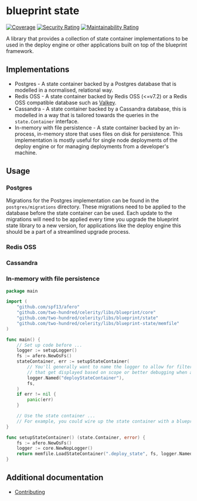 # blueprint state

[![Coverage](https://sonarcloud.io/api/project_badges/measure?project=two-hundred_celerity-blueprint-state&metric=coverage)](https://sonarcloud.io/summary/new_code?id=two-hundred_celerity-blueprint-state)
[![Security Rating](https://sonarcloud.io/api/project_badges/measure?project=two-hundred_celerity-blueprint-state&metric=security_rating)](https://sonarcloud.io/summary/new_code?id=two-hundred_celerity-blueprint-state)
[![Maintainability Rating](https://sonarcloud.io/api/project_badges/measure?project=two-hundred_celerity-blueprint-state&metric=sqale_rating)](https://sonarcloud.io/summary/new_code?id=two-hundred_celerity-blueprint-state)

A library that provides a collection of state container implementations to be used in the deploy engine or other applications built on top of the blueprint framework.

## Implementations

- Postgres - A state container backed by a Postgres database that is modelled in a normalised, relational way.
- Redis OSS - A state container backed by Redis OSS (<=v7.2) or a Redis OSS compatible database such as [Valkey](https://valkey.io/).
- Cassandra - A state container backed by a Cassandra database, this is modelled in a way that is tailored towards the queries in the `state.Container` interface.
- In-memory with file persistence - A state container backed by an in-process, in-memory store that uses files on disk for persistence. This implementation is mostly useful for single node deployments of the deploy engine or for managing deployments from a developer's machine.

## Usage

### Postgres

Migrations for the Postgres implementation can be found in the `postgres/migrations` directory. These migrations need to be applied to the database before the state container can be used. Each update to the migrations will need to be applied every time you upgrade the blueprint state library to a new version, for applications like the deploy engine this should be a part of a streamlined upgrade process.

### Redis OSS

### Cassandra

### In-memory with file persistence

```go
package main

import (
    "github.com/spf13/afero"
    "github.com/two-hundred/celerity/libs/blueprint/core"
    "github.com/two-hundred/celerity/libs/blueprint/state"
    "github.com/two-hundred/celerity/libs/blueprint-state/memfile"
)

func main() {
    // Set up code before ...
    logger := setupLogger()
    fs := afero.NewOsFs()
    stateContainer, err := setupStateContainer(
        // You'll generally want to name the logger to allow for filtering logs
        // that get displayed based on scope or better debugging when an error occurs.
        logger.Named("deployStateContainer"),
        fs,
    )
    if err != nil {
        panic(err)
    }

    // Use the state container ...
    // For example, you could wire up the state container with a blueprint loader to carry out deployments.
}

func setupStateContainer() (state.Container, error) {
    fs := afero.NewOsFs()
    logger := core.NewNopLogger()
    return memfile.LoadStateContainer(".deploy_state", fs, logger.Named("state"))
}
```

## Additional documentation

- [Contributing](docs/CONTRIBUTING.md)

